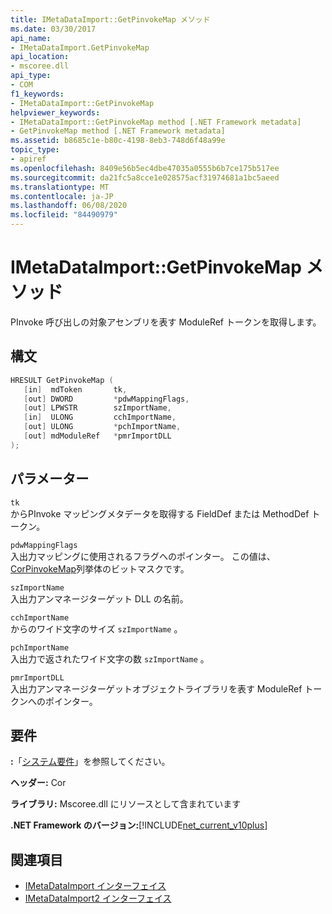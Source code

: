 ```yaml
---
title: IMetaDataImport::GetPinvokeMap メソッド
ms.date: 03/30/2017
api_name:
- IMetaDataImport.GetPinvokeMap
api_location:
- mscoree.dll
api_type:
- COM
f1_keywords:
- IMetaDataImport::GetPinvokeMap
helpviewer_keywords:
- IMetaDataImport::GetPinvokeMap method [.NET Framework metadata]
- GetPinvokeMap method [.NET Framework metadata]
ms.assetid: b8685c1e-b80c-4198-8eb3-748d6f48a99e
topic_type:
- apiref
ms.openlocfilehash: 8409e56b5ec4dbe47035a0555b6b7ce175b517ee
ms.sourcegitcommit: da21fc5a8cce1e028575acf31974681a1bc5aeed
ms.translationtype: MT
ms.contentlocale: ja-JP
ms.lasthandoff: 06/08/2020
ms.locfileid: "84490979"
---
```

# <a name="imetadataimportgetpinvokemap-method"></a>IMetaDataImport::GetPinvokeMap メソッド
PInvoke 呼び出しの対象アセンブリを表す ModuleRef トークンを取得します。  
  
## <a name="syntax"></a>構文  
  
```cpp  
HRESULT GetPinvokeMap (  
   [in]  mdToken       tk,  
   [out] DWORD         *pdwMappingFlags,  
   [out] LPWSTR        szImportName,  
   [in]  ULONG         cchImportName,  
   [out] ULONG         *pchImportName,  
   [out] mdModuleRef   *pmrImportDLL  
);  
```  
  
## <a name="parameters"></a>パラメーター  
 `tk`  
 からPInvoke マッピングメタデータを取得する FieldDef または MethodDef トークン。  
  
 `pdwMappingFlags`  
 入出力マッピングに使用されるフラグへのポインター。 この値は、 [CorPinvokeMap](corpinvokemap-enumeration.md)列挙体のビットマスクです。  
  
 `szImportName`  
 入出力アンマネージターゲット DLL の名前。  
  
 `cchImportName`  
 からのワイド文字のサイズ `szImportName` 。  
  
 `pchImportName`  
 入出力で返されたワイド文字の数 `szImportName` 。  
  
 `pmrImportDLL`  
 入出力アンマネージターゲットオブジェクトライブラリを表す ModuleRef トークンへのポインター。  
  
## <a name="requirements"></a>要件  
 **:**「[システム要件](../../get-started/system-requirements.md)」を参照してください。  
  
 **ヘッダー:** Cor  
  
 **ライブラリ:** Mscoree.dll にリソースとして含まれています  
  
 **.NET Framework のバージョン:**[!INCLUDE[net_current_v10plus](../../../../includes/net-current-v10plus-md.md)]  
  
## <a name="see-also"></a>関連項目

- [IMetaDataImport インターフェイス](imetadataimport-interface.md)
- [IMetaDataImport2 インターフェイス](imetadataimport2-interface.md)
